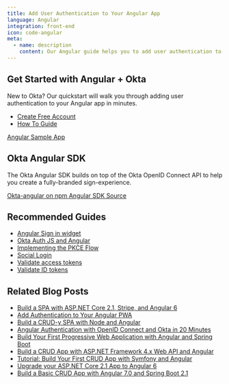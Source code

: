 ```yaml
---
title: Add User Authentication to Your Angular App
language: Angular
integration: front-end
icon: code-angular
meta:
  - name: description
    content: Our Angular guide helps you to add user authentication to your Angular app and create a fully-branded experience with the Okta Angular SDK.
---
```


## Get Started with Angular + Okta

New to Okta? Our quickstart will walk you through adding user authentication to your Angular app in minutes.

<ul class='language-ctas'>
	<li>
		<a href='https://developer.okta.com/signup/' class='Button--red' data-proofer-ignore>
			<span>Create Free Account</span>
		</a>
	</li>
	<li>
		<a href='/docs/guides/sign-into-spa/angular/before-you-begin/' class='Button--blue' data-proofer-ignore>
			<span>How To Guide</span>
		</a>
	</li>
</ul>

<a href='https://github.com/okta/samples-js-angular'>
	<span class='fa fa-github'></span> <span>Angular Sample App</span>
</a>

## Okta Angular SDK

The Okta Angular SDK builds on top of the Okta OpenID Connect API to help you create a fully-branded sign-experience.

<a href='https://www.npmjs.com/package/@okta/okta-angular' class="language-reference">
	<span class='icon download-16'></span> <span>Okta-angular on npm</span>
</a>

<a href='https://github.com/okta/okta-oidc-js/tree/master/packages/okta-angular'>
	<span class='fa fa-github'></span> <span>Angular SDK Source</span>
</a>

## Recommended Guides


- [Angular Sign in widget](/code/angular/okta_angular_sign-in_widget/)
- [Okta Auth JS and Angular](/code/angular/okta_angular_auth_js/)
- [Implementing the PKCE Flow](/docs/guides/implement-auth-code-pkce/)
- [Social Login](/docs/concepts/social-login/)
- [Validate access tokens](/docs/guides/validate-access-tokens)
- [Validate ID tokens](/docs/guides/validate-id-tokens)


## Related Blog Posts


- [Build a SPA with ASP.NET Core 2.1, Stripe, and Angular 6](/blog/2018/08/08/aspnet-core-angular-stripe-ticket-sales)
- [Add Authentication to Your Angular PWA](/blog/2017/06/13/add-authentication-angular-pwa)
- [Build a CRUD-y SPA with Node and Angular](/blog/2018/08/07/node-angular-crud)
- [Angular Authentication with OpenID Connect and Okta in 20 Minutes](/blog/2017/04/17/angular-authentication-with-oidc)
- [Build Your First Progressive Web Application with Angular and Spring Boot](/blog/2017/05/09/progressive-web-applications-with-angular-and-spring-boot)
- [Build a CRUD App with ASP.NET Framework 4.x Web API and Angular](/blog/2018/07/27/build-crud-app-in-aspnet-framework-webapi-and-angular)
- [Tutorial: Build Your First CRUD App with Symfony and Angular](/blog/2018/08/14/php-crud-app-symfony-angular)
- [Upgrade your ASP.NET Core 2.1 App to Angular 6](/blog/2018/08/02/aspnet-core-angular-crud)
- [Build a Basic CRUD App with Angular 7.0 and Spring Boot 2.1](/blog/2018/08/22/basic-crud-angular-7-and-spring-boot-2)


